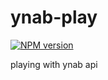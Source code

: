 # ynab-play
[![NPM version][npm-image]][npm-url]

playing with ynab api

[npm-image]: https://img.shields.io/npm/v/ynab-play.svg?style=flat-square
[npm-url]: https://npmjs.org/package/ynab-play
